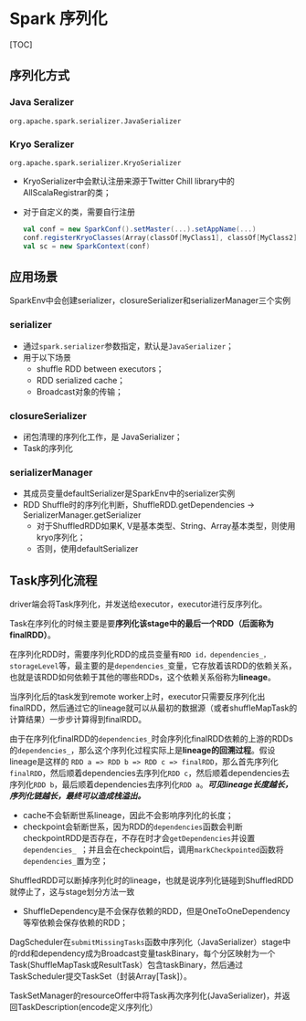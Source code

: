 # Spark 序列化

[TOC]

## 序列化方式

### Java Seralizer

`org.apache.spark.serializer.JavaSerializer`

### Kryo Seralizer

`org.apache.spark.serializer.KryoSerializer`

- KryoSerializer中会默认注册来源于Twitter Chill library中的AllScalaRegistrar的类；

- 对于自定义的类，需要自行注册

  ```scala
  val conf = new SparkConf().setMaster(...).setAppName(...)
  conf.registerKryoClasses(Array(classOf[MyClass1], classOf[MyClass2]))
  val sc = new SparkContext(conf)
  ```

## 应用场景

SparkEnv中会创建serializer，closureSerializer和serializerManager三个实例

### serializer

- 通过`spark.serializer`参数指定，默认是`JavaSerializer`；
- 用于以下场景
  - shuffle RDD between executors；
  - RDD serialized cache；
  - Broadcast对象的传输；
### closureSerializer
- 闭包清理的序列化工作，是 JavaSerializer；
- Task的序列化

### serializerManager

- 其成员变量defaultSerializer是SparkEnv中的serializer实例
- RDD Shuffle时的序列化判断，ShuffleRDD.getDependencies -> SerializerManager.getSerializer
  - 对于ShuffledRDD如果K, V是基本类型、String、Array基本类型，则使用kryo序列化；
  - 否则，使用defaultSerializer

## Task序列化流程

driver端会将Task序列化，并发送给executor，executor进行反序列化。

Task在序列化的时候主要是要**序列化该stage中的最后一个RDD（后面称为finalRDD）**。

在序列化RDD时，需要序列化RDD的成员变量有`RDD id，dependencies_，storageLevel`等，最主要的是`dependencies_`变量，它存放着该RDD的依赖关系，也就是该RDD如何依赖于其他的哪些RDDs，这个依赖关系俗称为**lineage**。

当序列化后的task发到remote worker上时，executor只需要反序列化出finalRDD，然后通过它的lineage就可以从最初的数据源（或者shuffleMapTask的计算结果）一步步计算得到finalRDD。

由于在序列化finalRDD的`dependencies_`时会序列化finalRDD依赖的上游的RDDs的`dependencies_`，那么这个序列化过程实际上是**lineage的回溯过程**。假设lineage是这样的 `RDD a => RDD b => RDD c => finalRDD`，那么首先序列化`finalRDD`，然后顺着dependencies去序列化`RDD c`，然后顺着dependencies去序列化`RDD b`，最后顺着dependencies去序列化`RDD a`。***可见lineage长度越长，序列化链越长，最终可以造成栈溢出。***

- cache不会斩断世系lineage，因此不会影响序列化的长度；
- checkpoint会斩断世系，因为RDD的`dependencies`函数会判断checkpointRDD是否存在，不存在时才会`getDependencies`并设置`dependencies_ `；并且会在checkpoint后，调用`markCheckpointed`函数将`dependencies_`置为空；

ShuffledRDD可以断掉序列化时的lineage，也就是说序列化链碰到ShuffledRDD就停止了，这与stage划分方法一致

- ShuffleDependency是不会保存依赖的RDD，但是OneToOneDependency等窄依赖会保存依赖的RDD；

DagScheduler在`submitMissingTasks`函数中序列化（JavaSerializer）stage中的rdd和dependency成为Broadcast变量taskBinary，每个分区映射为一个Task(ShuffleMapTask或ResultTask）包含taskBinary，然后通过TaskScheduler提交TaskSet（封装Array[Task]）。

TaskSetManager的resourceOffer中将Task再次序列化(JavaSerializer)，并返回TaskDescription(encode定义序列化）